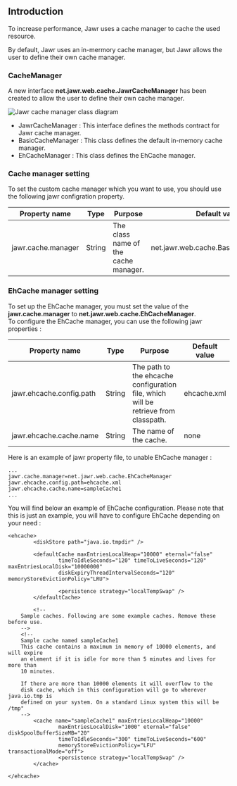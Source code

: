 Introduction
------------

To increase performance, Jawr uses a cache manager to cache the used
resource.

By default, Jawr uses an in-mermory cache manager, but Jawr allows the
user to define their own cache manager.

### CacheManager

A new interface **net.jawr.web.cache.JawrCacheManager** has been created
to allow the user to define their own cache manager.

![Jawr cache manager class diagram](../images/cacheManager/cacheManager.jpg)

-   JawrCacheManager : This interface defines the methods contract for
    Jawr cache manager.
-   BasicCacheManager : This class defines the default in-memory
    cache manager.
-   EhCacheManager : This class defines the EhCache manager.


### Cache manager setting

To set the custom cache manager which you want to use, you should use
the following jawr configration property.

| **Property name** | **Type** | **Purpose** | **Default value** |
|-------------------|----------|-------------|-------------------|
| jawr.cache.manager | String | The class name of the cache manager. | net.jawr.web.cache.BasicCacheManager |



### EhCache manager setting

To set up the EhCache manager, you must set the value of the
**jawr.cache.manager** to **net.jawr.web.cache.EhCacheManager**.  
To configure the EhCache manager, you can use the following jawr
properties :

| **Property name** | **Type** | **Purpose** | **Default value** |
|-------------------|----------|-------------|-------------------|
| jawr.ehcache.config.path | String | The path to the ehcache configuration file, which will be retrieve from classpath. | ehcache.xml |
| jawr.ehcache.cache.name | String | The name of the cache. | none |


Here is an example of jawr property file, to unable EhCache manager :

    ...
    jawr.cache.manager=net.jawr.web.cache.EhCacheManager
    jawr.ehcache.config.path=ehcache.xml
    jawr.ehcache.cache.name=sampleCache1
    ...

You will find below an example of EhCache configuration. Please note that
this is just an example, you will have to configure EhCache depending on
your need :

    <ehcache>
            <diskStore path="java.io.tmpdir" />

            <defaultCache maxEntriesLocalHeap="10000" eternal="false"
                    timeToIdleSeconds="120" timeToLiveSeconds="120" maxEntriesLocalDisk="10000000"
                    diskExpiryThreadIntervalSeconds="120" memoryStoreEvictionPolicy="LRU">
         
                    <persistence strategy="localTempSwap" />
            </defaultCache>

            <!--
        Sample caches. Following are some example caches. Remove these before use.
        -->
        <!--
        Sample cache named sampleCache1
        This cache contains a maximum in memory of 10000 elements, and will expire
        an element if it is idle for more than 5 minutes and lives for more than
        10 minutes.

        If there are more than 10000 elements it will overflow to the
        disk cache, which in this configuration will go to wherever java.io.tmp is
        defined on your system. On a standard Linux system this will be /tmp"
        -->
            <cache name="sampleCache1" maxEntriesLocalHeap="10000"
                    maxEntriesLocalDisk="1000" eternal="false" diskSpoolBufferSizeMB="20"
                    timeToIdleSeconds="300" timeToLiveSeconds="600"
                    memoryStoreEvictionPolicy="LFU" transactionalMode="off">
                    <persistence strategy="localTempSwap" />
            </cache>

    </ehcache>
